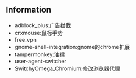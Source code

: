 ## Information

- adblock_plus:广告拦截
- crxmouse:鼠标手势
- free_vpn
- gnome-shell-integration:gnome的chrome扩展
- tampermonkey:油猴
- user-agent-switcher
- SwitchyOmega_Chromium:修改浏览器代理
